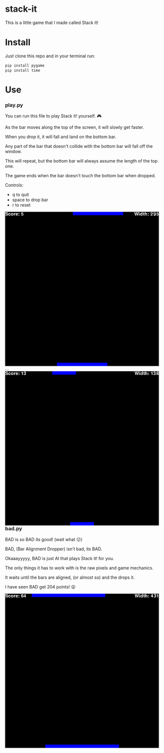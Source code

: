 # stack-it
This is a little game that I made called Stack it!
# Install
Just clone this repo and in your terminal run:
```
pip install pygame
pip install time
```
# Use
### play.py

You can run this file to play Stack it! yourself. 🎮


As the bar moves along the top of the screen, it will slowly get faster.

When you drop it, it will fall and land on the bottom bar.

Any part of the bar that doesn't collide with the bottom bar will fall off the window.

This will repeat, but the bottom bar will always assume the length of the top one.

The game ends when the bar doesn't touch the bottom bar when dropped.

Controls:
- q to quit
- space to drop bar
- r to reset

<img src="screenshots/human1.png" align="left"/>
...
<img src="screenshots/human2.png" align="right"/>

### bad.py

BAD is so BAD its good! (wait what 😕)

BAD, (Bar Alignment Dropper) isn't bad, its BAD.

Okaaayyyyy, BAD is just AI that plays Stack it! for you.

The only things it has to work with is the raw pixels and game mechanics.

It waits until the bars are aligned, (or almost so) and the drops it.

I have seen BAD get 204 points! 😲

<img src="screenshots/bad1.bmp"/>
